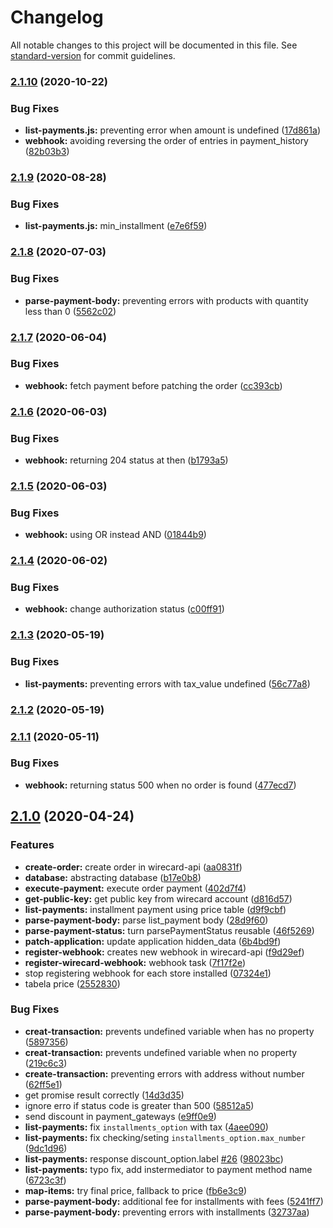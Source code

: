 # Changelog

All notable changes to this project will be documented in this file. See [standard-version](https://github.com/conventional-changelog/standard-version) for commit guidelines.

### [2.1.10](https://github.com/ecomclub/app-wirecard/compare/v2.1.9...v2.1.10) (2020-10-22)


### Bug Fixes

* **list-payments.js:** preventing error when amount is undefined ([17d861a](https://github.com/ecomclub/app-wirecard/commit/17d861a9ef49e2008cc38b174fab6e46af6b64b3))
* **webhook:** avoiding reversing the order of entries in payment_history ([82b03b3](https://github.com/ecomclub/app-wirecard/commit/82b03b3bea957f144f3b82fa220e1f1d3547b3f4))

### [2.1.9](https://github.com/ecomclub/app-wirecard/compare/v2.1.8...v2.1.9) (2020-08-28)


### Bug Fixes

* **list-payments.js:** min_installment ([e7e6f59](https://github.com/ecomclub/app-wirecard/commit/e7e6f597c6aa5cbab47c4895a83f0f6a3e171a98))

### [2.1.8](https://github.com/ecomclub/app-wirecard/compare/v2.1.7...v2.1.8) (2020-07-03)


### Bug Fixes

* **parse-payment-body:** preventing errors with products with quantity less than 0 ([5562c02](https://github.com/ecomclub/app-wirecard/commit/5562c029a733f0899d738ffb5ee311beff2689ad))

### [2.1.7](https://github.com/ecomclub/app-wirecard/compare/v2.1.6...v2.1.7) (2020-06-04)


### Bug Fixes

* **webhook:** fetch payment before patching the order ([cc393cb](https://github.com/ecomclub/app-wirecard/commit/cc393cbf8f386272142a114b4f504e47a6e4e310))

### [2.1.6](https://github.com/ecomclub/app-wirecard/compare/v2.1.5...v2.1.6) (2020-06-03)


### Bug Fixes

* **webhook:** returning 204 status at then ([b1793a5](https://github.com/ecomclub/app-wirecard/commit/b1793a5eb1fa2c89a87322531fe7820c487aa6df))

### [2.1.5](https://github.com/ecomclub/app-wirecard/compare/v2.1.4...v2.1.5) (2020-06-03)


### Bug Fixes

* **webhook:** using OR instead AND ([01844b9](https://github.com/ecomclub/app-wirecard/commit/01844b9f0bef8dc3037c2c53911219b71518da0c))

### [2.1.4](https://github.com/ecomclub/app-wirecard/compare/v2.1.3...v2.1.4) (2020-06-02)


### Bug Fixes

* **webhook:** change authorization status ([c00ff91](https://github.com/ecomclub/app-wirecard/commit/c00ff91fb01150ea6ab2991e033d2f9c608cecf4))

### [2.1.3](https://github.com/ecomclub/app-wirecard/compare/v2.1.2...v2.1.3) (2020-05-19)


### Bug Fixes

* **list-payments:** preventing errors with tax_value undefined ([56c77a8](https://github.com/ecomclub/app-wirecard/commit/56c77a8f516c805866161abb4fd8051889908848))

### [2.1.2](https://github.com/ecomclub/app-wirecard/compare/v2.1.1...v2.1.2) (2020-05-19)

### [2.1.1](https://github.com/ecomclub/app-wirecard/compare/v2.1.0...v2.1.1) (2020-05-11)


### Bug Fixes

* **webhook:** returning status 500 when no order is found ([477ecd7](https://github.com/ecomclub/app-wirecard/commit/477ecd7fdc59b1c3cd94e9cea2618e6e76bfe9b0))

## [2.1.0](https://github.com/ecomclub/app-wirecard/compare/v0.2.13...v2.1.0) (2020-04-24)


### Features

* **create-order:** create order in wirecard-api ([aa0831f](https://github.com/ecomclub/app-wirecard/commit/aa0831fa863f77387d8fd0b42401c9da875cd2e7))
* **database:** abstracting database ([b17e0b8](https://github.com/ecomclub/app-wirecard/commit/b17e0b867abe7eaab6bf15482678bdb9b6695ec0))
* **execute-payment:** execute order payment ([402d7f4](https://github.com/ecomclub/app-wirecard/commit/402d7f44b7e336146b12595d3a2eaeb5333d16d7))
* **get-public-key:** get public key from wirecard account ([d816d57](https://github.com/ecomclub/app-wirecard/commit/d816d57f60ced1752c2a800df73dffa1e98c8836))
* **list-payments:** installment payment using price table ([d9f9cbf](https://github.com/ecomclub/app-wirecard/commit/d9f9cbf169998e89af5aab1648478aaed2e6734a))
* **parse-payment-body:** parse list_payment body ([28d9f60](https://github.com/ecomclub/app-wirecard/commit/28d9f608820947b1f5ee63dad4ecf849dfd5b44d))
* **parse-payment-status:** turn parsePaymentStatus reusable ([46f5269](https://github.com/ecomclub/app-wirecard/commit/46f5269259e55533c730a7a6be846dc93fef1f11))
* **patch-application:** update application hidden_data ([6b4bd9f](https://github.com/ecomclub/app-wirecard/commit/6b4bd9f0a3743eeb1abec0a2fa75c9bc90c415c0))
* **register-webhook:** creates new webhook in wirecard-api ([f9d29ef](https://github.com/ecomclub/app-wirecard/commit/f9d29ef3a1580232e425f2f1fcce1abfa4fd6d26))
* **register-wirecard-webhook:** webhook task ([7f17f2e](https://github.com/ecomclub/app-wirecard/commit/7f17f2ef2aaa24965967374a1cca429cd2f1c46d))
* stop registering webhook for each store installed ([07324e1](https://github.com/ecomclub/app-wirecard/commit/07324e1756dcac29a049f009627d008c903df7ac))
* tabela price ([2552830](https://github.com/ecomclub/app-wirecard/commit/2552830308006c1bf2f2f94efc568da609f20e52))


### Bug Fixes

* **creat-transaction:** prevents undefined variable when has no property ([5897356](https://github.com/ecomclub/app-wirecard/commit/5897356258ad36cea2db236c26803301a63c8070))
* **creat-transaction:** prevents undefined variable when no property ([219c6c3](https://github.com/ecomclub/app-wirecard/commit/219c6c393a0ec3b1b112a16b585031d076b6e8ce))
* **create-transaction:** preventing errors with address without number ([62ff5e1](https://github.com/ecomclub/app-wirecard/commit/62ff5e1c2c168fd2d88a488e1373355e85ed2df1))
* get promise result correctly ([14d3d35](https://github.com/ecomclub/app-wirecard/commit/14d3d35c5128cd174a725d82578d3fdf7d911ce4))
* ignore erro if status code is greater than 500 ([58512a5](https://github.com/ecomclub/app-wirecard/commit/58512a547b628421d0ddb8cfd6b1a578f4c52b94))
* send discount in payment_gateways ([e9ff0e9](https://github.com/ecomclub/app-wirecard/commit/e9ff0e9774017b149e4658e08c23a1e674abb4be))
* **list-payments:** fix `installments_option` with tax ([4aee090](https://github.com/ecomclub/app-wirecard/commit/4aee090874fba7c774e538059672fd763c5519e5))
* **list-payments:** fix checking/seting `installments_option.max_number` ([9dc1d96](https://github.com/ecomclub/app-wirecard/commit/9dc1d96b3060582c5d749acf3d024d77f99e16e8))
* **list-payments:** response discount_option.label [#26](https://github.com/ecomclub/app-wirecard/issues/26) ([98023bc](https://github.com/ecomclub/app-wirecard/commit/98023bcc8b2d41b8a22b908e2a2ca5dc2c91ec1b))
* **list-payments:** typo fix, add instermediator to payment method name ([6723c3f](https://github.com/ecomclub/app-wirecard/commit/6723c3f778474dc6d10735ce8f3cb63ec33a0c3a))
* **map-items:** try final price, fallback to price ([fb6e3c9](https://github.com/ecomclub/app-wirecard/commit/fb6e3c9538589afd73ba4866d256adb05b61ddb7))
* **parse-payment-body:** additional fee for installments with fees ([5241ff7](https://github.com/ecomclub/app-wirecard/commit/5241ff777d7ed579d0e49271d6b4b3136553bcf2))
* **parse-payment-body:** preventing errors with installments ([32737aa](https://github.com/ecomclub/app-wirecard/commit/32737aad679b0a14b727ec4413064bc5b1d911bd))
